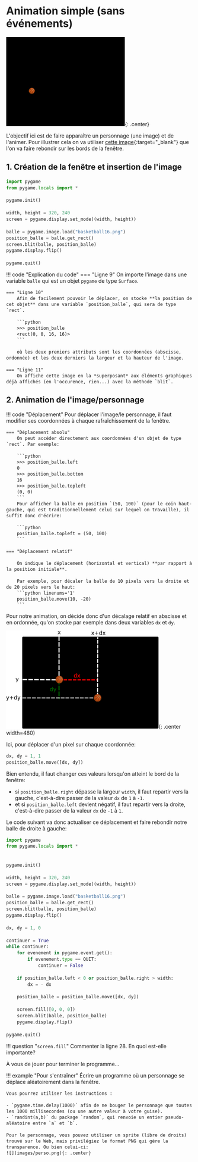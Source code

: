 # Animation simple (sans événements)

![](images/Capture_balle.gif){: .center} 

L'objectif ici est de faire apparaître un personnage (une image) et de l'animer. Pour illustrer cela on va utiliser [cette image](images/basketball16.png){:target="_blank"} que l'on va faire rebondir sur les bords de la fenêtre.

## 1. Création de la fenêtre et insertion de l'image

```python linenums='1'
import pygame
from pygame.locals import *

pygame.init()

width, height = 320, 240
screen = pygame.display.set_mode((width, height))

balle = pygame.image.load("basketball16.png")
position_balle = balle.get_rect()
screen.blit(balle, position_balle)
pygame.display.flip()

pygame.quit()
```

!!! code "Explication du code"
    === "Ligne 9"
        On importe l'image dans une variable `balle` qui est un objet `pygame` de type `Surface`.

    === "Ligne 10"
        Afin de facilement pouvoir le déplacer, on stocke **la position de cet objet** dans une variable `position_balle`, qui sera de type `rect`. 

        ```python
        >>> position_balle
        <rect(0, 0, 16, 16)>
        ```
        
        où les deux premiers attributs sont les coordonnées (abscisse, ordonnée) et les deux derniers la largeur et la hauteur de l'image.

    === "Ligne 11"
        On affiche cette image en la *superposant* aux éléments graphiques déjà affichés (en l'occurence, rien...) avec la méthode `blit`.

## 2. Animation de l'image/personnage

!!! code "Déplacement"
    Pour déplacer l'image/le personnage, il faut modifier ses coordonnées à chaque rafraîchissement de la fenêtre. 

    === "Déplacement absolu"
        On peut accéder directement aux coordonnées d'un objet de type `rect`. Par exemple:

        ```python 
        >>> position_balle.left
        0
        >>> position_balle.bottom
        16
        >>> position_balle.topleft
        (0, 0)
        ```
        Pour afficher la balle en position `(50, 100)` (pour le coin haut-gauche, qui est traditionnellement celui sur lequel on travaille), il suffit donc d'écrire:

        ```python
        position_balle.topleft = (50, 100)
        ```
        
    === "Déplacement relatif"

        On indique le déplacement (horizontal et vertical) **par rapport à la position initiale**.

        Par exemple, pour décaler la balle de 10 pixels vers la droite et de 20 pixels vers le haut:
        ```python linenums='1'
        position_balle.move(10, -20)
        ```
        

Pour notre animation, on décide donc d'un décalage relatif en abscisse et en ordonnée, qu'on stocke par exemple dans deux variables `dx` et `dy`.

![](images/schema_move.png){: .center width=480} 

Ici, pour déplacer d'un pixel sur chaque coordonnée:

```python
dx, dy = 1, 1
position_balle.move([dx, dy])
```

Bien entendu, il faut changer ces valeurs lorsqu'on atteint le bord de la fenêtre:

- si `position_balle.right` dépasse la largeur `width`, il faut repartir vers la gauche, c'est-à-dire passer de la valeur `dx` de `1` à `-1`.
- et si `position_balle.left` devient négatif, il faut repartir vers la droite, c'est-à-dire passer de la valeur `dx` de `-1` à `1`.

Le code suivant va donc actualiser ce déplacement et faire rebondir notre balle de droite à gauche:

```python linenums='1'
import pygame
from pygame.locals import *


pygame.init()

width, height = 320, 240
screen = pygame.display.set_mode((width, height))

balle = pygame.image.load("basketball16.png")
position_balle = balle.get_rect()
screen.blit(balle, position_balle)
pygame.display.flip()

dx, dy = 1, 0

continuer = True
while continuer:
    for evenement in pygame.event.get():
        if evenement.type == QUIT:
            continuer = False

    if position_balle.left < 0 or position_balle.right > width:
        dx = - dx
    
    position_balle = position_balle.move([dx, dy]) 

    screen.fill([0, 0, 0])
    screen.blit(balle, position_balle)
    pygame.display.flip()

pygame.quit()
```

!!! question "`screen.fill`"
    Commenter la ligne 28. En quoi est-elle importante?



À vous de jouer pour terminer le programme...


!!! example "Pour s'entraîner"
    Écrire un programme où un personnage se déplace  aléatoirement dans la fenêtre.

    Vous pourrez utiliser les instructions :

    - `pygame.time.delay(1000)` afin de ne bouger le personnage que toutes les 1000 millisecondes (ou une autre valeur à votre guise).
    - `randint(a,b)` du package `random`, qui renvoie un entier pseudo-aléatoire entre `a` et `b`.

    Pour le personnage, vous pouvez utiliser un sprite (libre de droits) trouvé sur le Web, mais privilégiez le format PNG qui gère la transparence. Ou bien celui-ci:
    ![](images/perso.png){: .center} 
